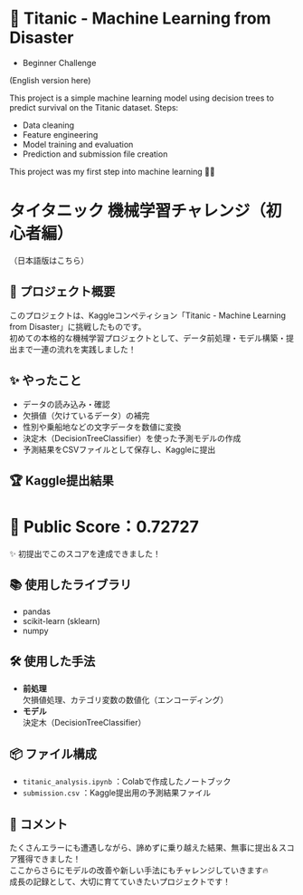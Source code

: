 # 🚢 Titanic - Machine Learning from Disaster
 - Beginner Challenge

(English version here)

This project is a simple machine learning model using decision trees to predict survival on the Titanic dataset.
Steps:
- Data cleaning
- Feature engineering
- Model training and evaluation
- Prediction and submission file creation

This project was my first step into machine learning 🚀✨


# タイタニック 機械学習チャレンジ（初心者編）

（日本語版はこちら）

## 📖 プロジェクト概要
このプロジェクトは、Kaggleコンペティション「Titanic - Machine Learning from Disaster」に挑戦したものです。  
初めての本格的な機械学習プロジェクトとして、データ前処理・モデル構築・提出まで一連の流れを実践しました！

## ✨ やったこと
- データの読み込み・確認
- 欠損値（欠けているデータ）の補完
- 性別や乗船地などの文字データを数値に変換
- 決定木（DecisionTreeClassifier）を使った予測モデルの作成
- 予測結果をCSVファイルとして保存し、Kaggleに提出

## 🏆 Kaggle提出結果

# 🎯 Public Score：**0.72727**

✨ 初提出でこのスコアを達成できました！

## 📚 使用したライブラリ
- pandas
- scikit-learn (sklearn)
- numpy

## 🛠 使用した手法
- **前処理**  
  欠損値処理、カテゴリ変数の数値化（エンコーディング）
- **モデル**  
  決定木（DecisionTreeClassifier）

## 📦 ファイル構成
- `titanic_analysis.ipynb` ：Colabで作成したノートブック
- `submission.csv` ：Kaggle提出用の予測結果ファイル

## 🚀 コメント
たくさんエラーにも遭遇しながら、諦めずに乗り越えた結果、無事に提出＆スコア獲得できました！  
ここからさらにモデルの改善や新しい手法にもチャレンジしていきます🔥  
成長の記録として、大切に育てていきたいプロジェクトです！

